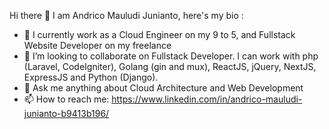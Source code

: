 Hi there 👋
I am Andrico Mauludi Junianto, here's my bio :

- 🔭 I currently work as a Cloud Engineer on my 9 to 5, and Fullstack Website Developer on my freelance
- 👯 I’m looking to collaborate on Fullstack Developer. I can work with php (Laravel, CodeIgniter), Golang (gin and mux), ReactJS, jQuery, NextJS, ExpressJS and Python (Django).
- 💬 Ask me anything about Cloud Architecture and Web Development
- 📫 How to reach me: 
https://www.linkedin.com/in/andrico-mauludi-junianto-b9413b196/

